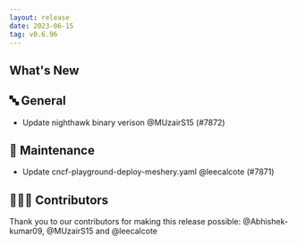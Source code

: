 ```yaml
---
layout: release
date: 2023-06-15
tag: v0.6.96
---
```


## What's New

## 🔤 General

- Update nighthawk binary verison @MUzairS15 (#7872)

## 🧰 Maintenance

- Update cncf-playground-deploy-meshery.yaml @leecalcote (#7871)

## 👨🏽‍💻 Contributors

Thank you to our contributors for making this release possible:
@Abhishek-kumar09, @MUzairS15 and @leecalcote
